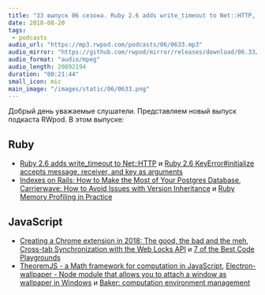 ```yaml
---
title: "33 выпуск 06 сезона. Ruby 2.6 adds write_timeout to Net::HTTP, 7 of the Best Code Playgrounds, TheoremJS и прочее"
date: 2018-08-20
tags:
 - podcasts
audio_url: "https://mp3.rwpod.com/podcasts/06/0633.mp3"
audio_mirror: "https://github.com/rwpod/mirror/releases/download/06.33/0633.mp3"
audio_format: "audio/mpeg"
audio_length: 20892194
duration: "00:21:44"
small_icon: mic
main_image: "/images/static/06/0633.png"
---
```


Добрый день уважаемые слушатели. Представляем новый выпуск подкаста RWpod. В этом выпуске:

## Ruby

 - [Ruby 2.6 adds write_timeout to Net::HTTP](https://blog.bigbinary.com/2018/08/14/ruby-2-6-adds-write-timeout-to-net-http.html) и [Ruby 2.6 KeyError#initialize accepts message, receiver, and key as arguments](https://crypt.codemancers.com/posts/2018-08-14-ruby-2-6-key-error-accepts-message-receiver-key-as-argument/)
 - [Indexes on Rails: How to Make the Most of Your Postgres Database](https://karolgalanciak.com/blog/2018/08/19/indexes-on-rails-how-to-make-the-most-of-your-postgres-database/), [Carrierwave: How to Avoid Issues with Version Inheritance](https://anadea.info/blog/version-inheritance-in-carrierwave) и [Ruby Memory Profiling in Practice](https://thesmartnik.com/ruby-memory-profiling-in-practice.html)

## JavaScript

 - [Creating a Chrome extension in 2018: The good, the bad and the meh](https://checklyhq.com/blog/2018/08/creating-a-chrome-extension-in-2018-the-good-the-bad-and-the-meh/), [Cross-tab Synchronization with the Web Locks API](https://www.sitepen.com/blog/2018/08/14/cross-tab-synchronization-with-the-web-locks-api/) и [7 of the Best Code Playgrounds](https://www.sitepoint.com/7-code-playgrounds/)
 - [TheoremJS - a Math framework for computation in JavaScript](https://theorem.js.org/), [Electron-wallpaper - Node module that allows you to attach a window as wallpaper in Windows](https://github.com/robinwassen/electron-wallpaper) и [Baker: computation environment management](https://getbaker.io/)

<!--more-->
